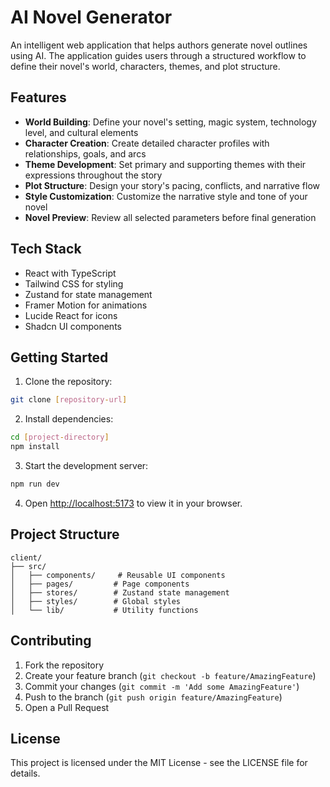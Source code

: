 # AI Novel Generator

An intelligent web application that helps authors generate novel outlines using AI. The application guides users through a structured workflow to define their novel's world, characters, themes, and plot structure.

## Features

- **World Building**: Define your novel's setting, magic system, technology level, and cultural elements
- **Character Creation**: Create detailed character profiles with relationships, goals, and arcs
- **Theme Development**: Set primary and supporting themes with their expressions throughout the story
- **Plot Structure**: Design your story's pacing, conflicts, and narrative flow
- **Style Customization**: Customize the narrative style and tone of your novel
- **Novel Preview**: Review all selected parameters before final generation

## Tech Stack

- React with TypeScript
- Tailwind CSS for styling
- Zustand for state management
- Framer Motion for animations
- Lucide React for icons
- Shadcn UI components

## Getting Started

1. Clone the repository:
```bash
git clone [repository-url]
```

2. Install dependencies:
```bash
cd [project-directory]
npm install
```

3. Start the development server:
```bash
npm run dev
```

4. Open [http://localhost:5173](http://localhost:5173) to view it in your browser.

## Project Structure

```
client/
├── src/
│   ├── components/     # Reusable UI components
│   ├── pages/         # Page components
│   ├── stores/        # Zustand state management
│   ├── styles/        # Global styles
│   └── lib/           # Utility functions
```

## Contributing

1. Fork the repository
2. Create your feature branch (`git checkout -b feature/AmazingFeature`)
3. Commit your changes (`git commit -m 'Add some AmazingFeature'`)
4. Push to the branch (`git push origin feature/AmazingFeature`)
5. Open a Pull Request

## License

This project is licensed under the MIT License - see the LICENSE file for details. 